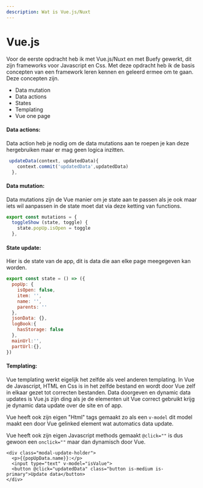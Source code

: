 ```yaml
---
description: Wat is Vue.js/Nuxt
---
```


# Vue.js

Voor de eerste opdracht heb ik met Vue.js/Nuxt en met Buefy gewerkt, dit zijn frameworks voor Javascript en Css. Met deze opdracht heb ik de basis concepten van een framework leren kennen en geleerd ermee om te gaan. Deze concepten zijn.

* Data mutation
* Data actions
* States
* Templating
* Vue one page

#### Data actions:

Data action heb je nodig om de data mutations aan te roepen je kan deze hergebruiken maar er mag geen logica inzitten.

```javascript
 updateData(context, updatedData){
    context.commit('updatedData',updatedData)
  },
```

#### Data mutation:

Data mutations zijn de Vue manier om je state aan te passen als je ook maar iets wil aanpassen in de state moet dat via deze ketting van functions.

```javascript
export const mutations = {
  toggleShow (state, toggle) {
    state.popUp.isOpen = toggle
  },
```

#### State update:

Hier is de state van de app, dit is data die aan elke page meegegeven kan worden.

```javascript
export const state = () => ({
  popUp: {
    isOpen: false,
    item: '',
    name: '',
    parents: ''
  },
  jsonData: {},
  logBook:{
    hasStorage: false
  },
  mainUrl:'',
  partUrl:{},
})

```

#### Templating:

Vue templating werkt eigelijk het zelfde als veel anderen templating. In Vue de Javascript, HTML en Css is in het zelfde bestand en wordt door Vue zelf in elkaar gezet tot correcten bestanden. Data doorgeven en dynamic data updates is Vue.js zijn ding als je de elementen uit Vue correct gebruikt krijg je dynamic data update over de site en of app.

Vue heeft ook zijn eigen "Html" tags gemaakt zo als een `v-model` dit model maakt een door Vue gelinked element wat automatics data update.

Vue heeft ook zijn eigen Javascript methods gemaakt `@click=""` is dus gewoon een `onclick=""` maar dan dynamisch door Vue.

```markup
<div class="modal-update-holder">
  <p>{{popUpData.name}}:</p>
  <input type="text" v-model="isValue">
  <button @click="updatedData" class="button is-medium is-primary">Update data</button>
</div>
```

